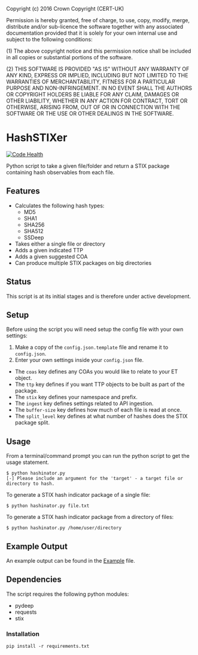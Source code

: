 Copyright (c) 2016 Crown Copyright (CERT-UK)

Permission is hereby granted, free of charge, to use, copy, modify, merge, distribute and/or sub-licence the software together with any associated documentation provided that it is solely for your own internal use and subject to the following conditions:

(1) The above copyright notice and this permission notice shall be included in all copies or substantial portions of the software.

(2) THIS SOFTWARE IS PROVIDED "AS IS" WITHOUT ANY WARRANTY OF ANY KIND, EXPRESS OR IMPLIED, INCLUDING BUT NOT LIMITED TO THE WARRANTIES OF MERCHANTABILITY, FITNESS FOR A PARTICULAR PURPOSE AND NON-INFRINGEMENT. IN NO EVENT SHALL THE AUTHORS OR COPYRIGHT HOLDERS BE LIABLE FOR ANY CLAIM, DAMAGES OR OTHER LIABILITY, WHETHER IN ANY ACTION FOR CONTRACT, TORT OR OTHERWISE, ARISING FROM, OUT OF OR IN CONNECTION WITH THE SOFTWARE OR THE USE OR OTHER DEALINGS IN THE SOFTWARE.

# HashSTIXer
[![Code Health](https://landscape.io/github/certuk/HashSTIXer/dev/landscape.svg?style=flat)](https://landscape.io/github/certuk/HashSTIXer/master)

Python script to take a given file/folder and return a STIX package containing hash observables from each file.


## Features
- Calculates the following hash types:
  - MD5
  - SHA1
  - SHA256
  - SHA512
  - SSDeep
- Takes either a single file or directory
- Adds a given indicated TTP
- Adds a given suggested COA
- Can produce multiple STIX packages on big directories


## Status
This script is at its initial stages and is therefore under active development.


## Setup
Before using the script you will need setup the config file with your own settings:

1. Make a copy of the `config.json.template` file and rename it to `config.json`.
2. Enter your own settings inside your `config.json` file.
  * The `coas` key defines any COAs you would like to relate to your ET object.
  * The `ttp` key defines if you want TTP objects to be built as part of the package.
  * The `stix` key defines your namespace and prefix.
  * The `ingest` key defines settings related to API ingestion.
  * The `buffer-size` key defines how much of each file is read at once.
  * The `split_level` key defines at what number of hashes does the STIX package split.


## Usage
From a terminal/command prompt you can run the python script to get the usage statement.
```
$ python hashinator.py
[-] Please include an argument for the 'target' - a target file or directory to hash.
```

To generate a STIX hash indicator package of a single file:

```
$ python hashinator.py file.txt
```

To generate a STIX hash indicator package from a directory of files:

```
$ python hashinator.py /home/user/directory
```

## Example Output
An example output can be found in the [Example](Example-Package-8cb568f6-4744-4aae-b213-0cae2b0cbd82.xml) file.


## Dependencies
The script requires the following python modules:

- pydeep
- requests
- stix

### Installation

```
pip install -r requirements.txt
```
